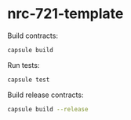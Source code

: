 # nrc-721-template

Build contracts:

```sh
capsule build
```

Run tests:

```sh
capsule test
```

Build release contracts:

```sh
capsule build --release
```